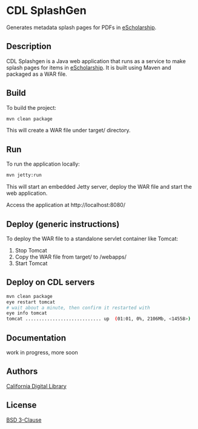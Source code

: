 # CDL SplashGen
Generates metadata splash pages for PDFs in [eScholarship](https://escholarship.org/).

## Description
CDL Splashgen is a Java web application that runs as a service to make splash
pages for items in [eScholarship](https://escholarship.org/). It is built
using Maven and packaged as a WAR file.

## Build
To build the project:
```bash
mvn clean package
```
This will create a WAR file under target/ directory.

## Run
To run the application locally:
```bash
mvn jetty:run
```
This will start an embedded Jetty server, deploy the WAR file and start the web application.

Access the application at http://localhost:8080/

## Deploy (generic instructions)
To deploy the WAR file to a standalone servlet container like Tomcat:

1. Stop Tomcat
2. Copy the WAR file from target/ to <Tomcat>/webapps/
3. Start Tomcat

## Deploy on CDL servers

```bash
mvn clean package
eye restart tomcat
# wait about a minute, then confirm it restarted with
eye info tomcat
tomcat ............................ up  (01:01, 0%, 2106Mb, <14558>)
```

## Documentation
work in progress, more soon

## Authors
[California Digital Library](https://cdlib.org/)

## License
[BSD 3-Clause](./LICENSE)
